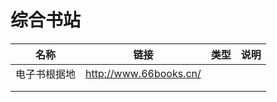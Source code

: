 # 综合书站

| 名称         | 链接                   | 类型 | 说明 |
| ------------ | ---------------------- | ---- | ---- |
| 电子书根据地 | http://www.66books.cn/ |      |      |
|              |                        |      |      |
|              |                        |      |      |

